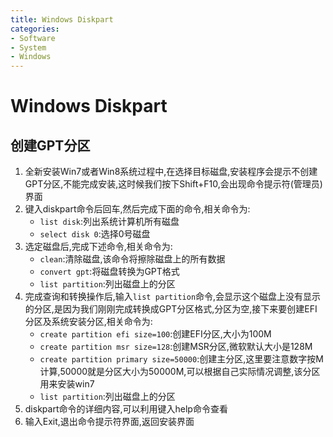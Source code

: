 ```yaml
---
title: Windows Diskpart
categories:
- Software
- System
- Windows
---
```

# Windows Diskpart

## 创建GPT分区

1. 全新安装Win7或者Win8系统过程中,在选择目标磁盘,安装程序会提示不创建GPT分区,不能完成安装,这时候我们按下Shift+F10,会出现命令提示符(管理员)界面
2. 键入diskpart命令后回车,然后完成下面的命令,相关命令为:
    - `list disk`:列出系统计算机所有磁盘
    - `select disk 0`:选择0号磁盘
3. 选定磁盘后,完成下述命令,相关命令为:
    - `clean`:清除磁盘,该命令将擦除磁盘上的所有数据
    - `convert gpt`:将磁盘转换为GPT格式
    - `list partition`:列出磁盘上的分区
4. 完成查询和转换操作后,输入`list partition`命令,会显示这个磁盘上没有显示的分区,是因为我们刚刚完成转换成GPT分区格式,分区为空,接下来要创建EFI分区及系统安装分区,相关命令为:
    - `create partition efi size=100`:创建EFI分区,大小为100M
    - `create partition msr size=128`:创建MSR分区,微软默认大小是128M
    - `create partition primary size=50000`:创建主分区,这里要注意数字按M计算,50000就是分区大小为50000M,可以根据自己实际情况调整,该分区用来安装win7
    - `list partition`:列出磁盘上的分区
5. diskpart命令的详细内容,可以利用键入help命令查看
6. 输入Exit,退出命令提示符界面,返回安装界面